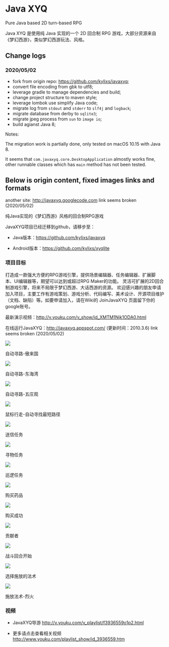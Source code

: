 Java XYQ
=======

Pure Java based 2D turn-based RPG

Java XYQ 是使用纯 Java 实现的一个 2D 回合制 RPG 游戏，大部分资源来自《梦幻西游》，类似梦幻西游玩法、风格。

## Change logs

### 2020/05/02

- fork from origin repo: https://github.com/kylixs/javaxyq;
- convert file encoding from gbk to utf8;
- leverage gradle to manage dependencies and build;
- change project structure to maven style;
- leverage lombok use simplify Java code;
- migrate log from `stdout` and `stderr` to `slf4j` and `logback`;
- migrate database from derby to `sqlite3`;
- migrate jpeg process from `sun` to `image io`;
- build agianst Java 8;

Notes: 

The migration work is partially done, only tested on macOS 10.15 with Java 8.

It seems that `com.javaxyq.core.DesktopApplication` almostly works fine, other runnable classes which has `main` method has not been tested.

## Below is origin content, fixed images links and formats

another site: http://javaxyq.googlecode.com link seems broken (2020/05/02)

纯Java实现的《梦幻西游》风格的回合制RPG游戏

JavaXYQ项目已经迁移到github，请移步至：

- Java版本：https://github.com/kylixs/javaxyq

- Android版本：https://github.com/kylixs/xyqlite

### 项目目标

打造成一款强大方便的RPG游戏引擎，提供场景编辑器、任务编辑器、扩展脚本、UI编辑器等，期望可以达到或超过RPG Maker的功能。
灵活可扩展的2D回合制游戏引擎，将来不局限于梦幻西游、大话西游的资源。
欢迎感兴趣的朋友申请加入项目，主要工作有游戏策划、游戏分析、代码编写、美术设计、开源项目维护（文档、缺陷）等。如要申请加入，请在Wiki的 JoinJavaXYQ 页面留下你的google账号。

最新演示视频：http://v.youku.com/v_show/id_XMTM1Njk1ODA0.html 

在线运行JavaXYQ：http://javaxyq.appspot.com/ (更新时间：2010.3.6) link seems broken (2020/05/02)

<img src='http://p-blog.csdn.net/images/p_blog_csdn_net/Kylixs/EntryImages/20091202/自动行走1.jpg' />
<p>自动寻路-傲来国</p>

<img src='http://p-blog.csdn.net/images/p_blog_csdn_net/Kylixs/EntryImages/20091202/自动行走2.jpg' />
<p>自动寻路-东海湾</p>

<img src='http://p-blog.csdn.net/images/p_blog_csdn_net/Kylixs/EntryImages/20091202/自动行走3.jpg' />
<p>自动寻路-五庄观</p>

<img src='http://p-blog.csdn.net/images/p_blog_csdn_net/Kylixs/EntryImages/20091117/1.2-鼠标行走.jpg' /> 
<p>鼠标行走-自动寻找最短路径</p>

<img src='http://p-blog.csdn.net/images/p_blog_csdn_net/Kylixs/EntryImages/20091202/任务提示2.jpg' />
<p>送信任务</p>

<img src='http://p-blog.csdn.net/images/p_blog_csdn_net/Kylixs/EntryImages/20091202/任务提示.jpg' />
<p>寻物任务</p>

<img src='http://p-blog.csdn.net/images/p_blog_csdn_net/Kylixs/EntryImages/20091202/任务提示-巡逻.JPG'>
<p>巡逻任务</p>

<img src='http://p-blog.csdn.net/images/p_blog_csdn_net/Kylixs/EntryImages/20091202/购买药品2.jpg' />
<p>购买药品</p>

<img src='http://p-blog.csdn.net/images/p_blog_csdn_net/Kylixs/EntryImages/20091202/购买药品3.jpg' />
<p>购买成功</p>

<img src='http://p-blog.csdn.net/images/p_blog_csdn_net/Kylixs/EntryImages/20091122/贡献者.JPG'>
<p>贡献者</p>

<img src='http://p-blog.csdn.net/images/p_blog_csdn_net/Kylixs/EntryImages/20091122/战斗1.JPG'> 
<p>战斗回合开始</p>

<img src='http://p-blog.csdn.net/images/p_blog_csdn_net/Kylixs/EntryImages/20091122/战斗3.JPG'>
<p>选择施放的法术</p>

<img src='http://p-blog.csdn.net/images/p_blog_csdn_net/Kylixs/EntryImages/20091117/烈火.jpg' /> 
<p>施放法术-烈火</p>

### 视频

- JavaXYQ导游 http://v.youku.com/v_playlist/f3936559o1p2.html

- 更多请点击查看相关视频 http://www.youku.com/playlist_show/id_3936559.htm
